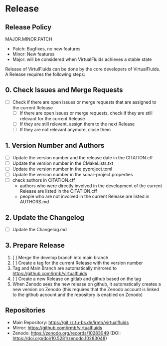 <!-- SPDX-License-Identifier: GPL-3.0-or-later -->
<!-- SPDX-FileCopyrightText: Copyright © VirtualFluids Project contributors, see AUTHORS.md in root folder -->

# Release

## Release Policy

MAJOR.MINOR.PATCH
- Patch: Bugfixes, no new features
- Minor: New features
- Major: will be considered when VirtualFluids achieves a stable state


Release of VirtulFluids can be done by the core developers of VirtualFluids. A Release requires the following steps:

## 0. Check Issues and Merge Requests

- [ ] Check if there are open issues or merge requests that are assigned to the current Release
    - [ ] If there are open issues or merge requests, check if they are still relevant for the current Release
    - [ ] If they are still relevant, assign them to the next Release
    - [ ] If they are not relevant anymore, close them

## 1. Version Number and Authors

- [ ] Update the version number and the release date in the CITATION.cff
- [ ] Update the version number in the CMakeLists.txt
- [ ] Update the version number in the pyproject.toml
- [ ] Update the version number in the sonar-project.properties
- [ ] check authors in CITATION.cff
    - authors who were directly involved in the development of the current Release are listed in the CITATION.cff
    - people who are not involved in the current Release are listed in AUTHORS.md

## 2. Update the Changelog

- [ ] Update the Changelog.md

## 3. Prepare Release

1. [ ] Merge the develop branch into main branch
2. [ ] Create a tag for the current Release with the version number
3. Tag and Main Branch are automatically mirrored to https://github.com/irmb/virtualfluids
4. [ ] Create a new Release on gitlab and github based on the tag
5. When Zenodo sees the new release on github, it automatically creates a new version on Zenodo (this requires that the Zenodo account is linked to the github account and the repository is enabled on Zenodo)

## Repositories

- Main Repository: https://git.rz.tu-bs.de/irmb/virtualfluids
- Mirror: https://github.com/irmb/virtualfluids
- Zenodo: https://zenodo.org/records/10283049 (DOI: https://doi.org/doi/10.5281/zenodo.10283048)
